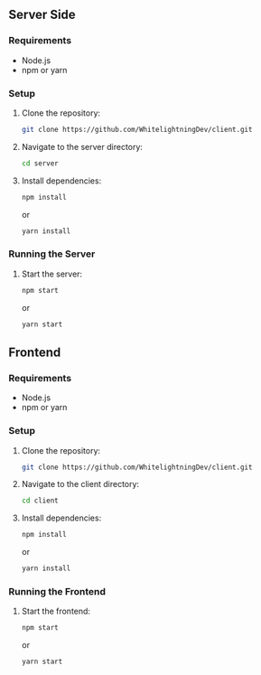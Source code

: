 ## Server Side

### Requirements
- Node.js
- npm or yarn

### Setup
1. Clone the repository:
   ```bash
   git clone https://github.com/WhitelightningDev/client.git
   ```
2. Navigate to the server directory:
   ```bash
   cd server
   ```
3. Install dependencies:
   ```bash
   npm install
   ```
   or
   ```bash
   yarn install
   ```

### Running the Server
1. Start the server:
   ```bash
   npm start
   ```
   or
   ```bash
   yarn start
   ```

## Frontend

### Requirements
- Node.js
- npm or yarn

### Setup
1. Clone the repository:
   ```bash
   git clone https://github.com/WhitelightningDev/client.git
   ```
2. Navigate to the client directory:
   ```bash
   cd client
   ```
3. Install dependencies:
   ```bash
   npm install
   ```
   or
   ```bash
   yarn install
   ```

### Running the Frontend
1. Start the frontend:
   ```bash
   npm start
   ```
   or
   ```bash
   yarn start
   ```

```
